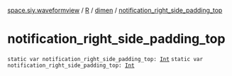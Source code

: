 [space.siy.waveformview](../../index.md) / [R](../index.md) / [dimen](index.md) / [notification_right_side_padding_top](./notification_right_side_padding_top.md)

# notification_right_side_padding_top

`static var notification_right_side_padding_top: `[`Int`](https://kotlinlang.org/api/latest/jvm/stdlib/kotlin/-int/index.html)
`static var notification_right_side_padding_top: `[`Int`](https://kotlinlang.org/api/latest/jvm/stdlib/kotlin/-int/index.html)